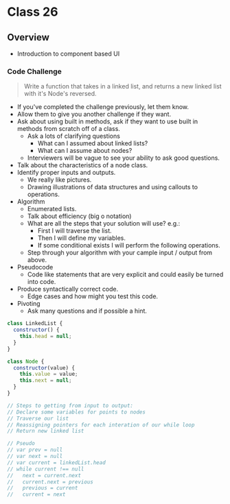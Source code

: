 # Class 26

## Overview
- Introduction to component based UI

### Code Challenge
> Write a function that takes in a linked list, and returns a new linked list with it's Node's reversed.
  - If you've completed the challenge previously, let them know.
  - Allow them to give you another challenge if they want.
- Ask about using built in methods, ask if they want to use built in methods from scratch off of a class.
  - Ask a lots of clarifying questions
    - What can I assumed about linked lists?
    - What can I assume about nodes?
  - Interviewers will be vague to see your ability to ask good questions.
- Talk about the characteristics of a node class.
- Identify proper inputs and outputs.
  - We really like pictures.
  - Drawing illustrations of data structures and using callouts to operations.
- Algorithm
  - Enumerated lists.
  - Talk about efficiency (big o notation)
  - What are all the steps that your solution will use? e.g.:
    - First I will traverse the list.
    - Then I will define my variables.
    - If some conditional exists I will perform the following operations.
  - Step through your algorithm with your cample input / output from above.
- Pseudocode
  - Code like statements that are very explicit and could easily be turned into code.
- Produce syntactically correct code.
  - Edge cases and how might you test this code.
- Pivoting
  - Ask many questions and if possible a hint.

```js
class LinkedList {
  constructor() {
    this.head = null;
  }
}

class Node {
  constructor(value) {
    this.value = value;
    this.next = null;
  }
}

// Steps to getting from input to output:
// Declare some variables for points to nodes
// Traverse our list
// Reassigning pointers for each interation of our while loop
// Return new linked list

// Pseudo
// var prev = null
// var next = null
// var current = linkedList.head
// while current !== null
//   next = current.next
//   current.next = previous
//   previous = current
//   current = next

```